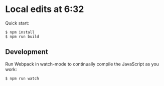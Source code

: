 # Local edits at 6:32

Quick start:

```
$ npm install
$ npm run build
````

## Development

Run Webpack in watch-mode to continually compile the JavaScript as you work:

```
$ npm run watch
```
